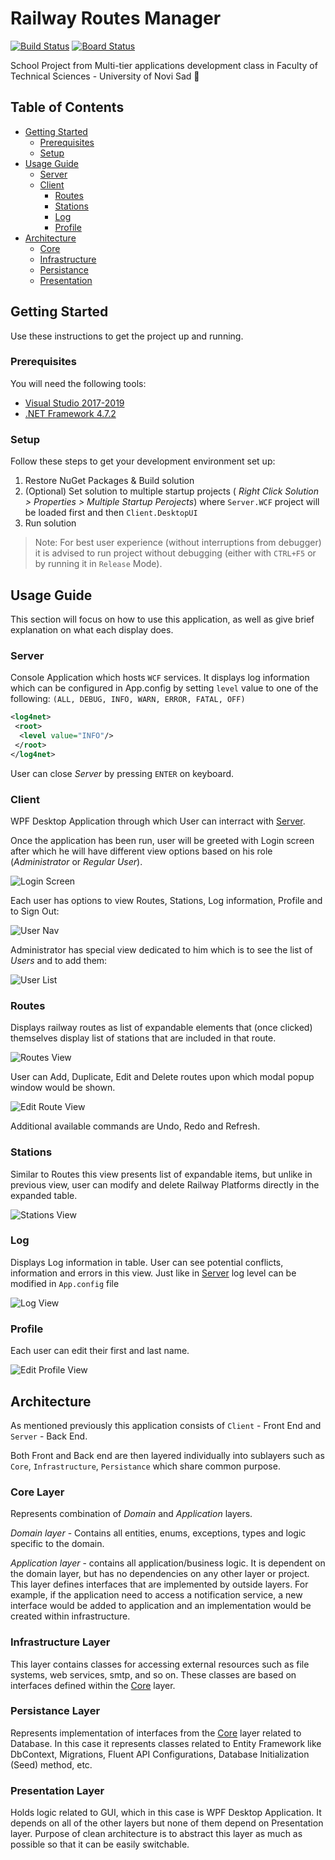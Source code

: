 # Railway Routes Manager

[![Build Status](https://dev.azure.com/dakenzi97/RvaProjekat/_apis/build/status/DaniloNovakovic.RVA_SchoolProject?branchName=master)](https://dev.azure.com/dakenzi97/RvaProjekat/_build/latest?definitionId=1&branchName=master)
[![Board Status](https://dev.azure.com/dakenzi97/d60d784a-e122-4c92-a447-3ccb352a5663/4248bfb9-fe72-4b6f-a6e7-193b9bfd7451/_apis/work/boardbadge/da74dcbe-8edf-4e01-a49a-5540bd8b75da?columnOptions=1)](https://dev.azure.com/dakenzi97/d60d784a-e122-4c92-a447-3ccb352a5663/_boards/board/t/4248bfb9-fe72-4b6f-a6e7-193b9bfd7451/Microsoft.RequirementCategory/)

School Project from Multi-tier applications development class in Faculty of Technical Sciences - University of Novi Sad 🏫

## Table of Contents

- [Getting Started](#Getting-Started)
  - [Prerequisites](#Prerequisites)
  - [Setup](#Setup)
- [Usage Guide](#Usage-Guide)
  - [Server](#Server)
  - [Client](#Client)
    - [Routes](#Routes)
    - [Stations](#Stations)
    - [Log](#Log)
    - [Profile](#Profile)
- [Architecture](#Architecture)
  - [Core](#Core-Layer)
  - [Infrastructure](#Infrastructure-Layer)
  - [Persistance](#Persistance-Layer)
  - [Presentation](#Presentation-Layer)


## Getting Started

Use these instructions to get the project up and running.

### Prerequisites

You will need the following tools:

* [Visual Studio 2017-2019](https://www.visualstudio.com/downloads/)
* [.NET Framework 4.7.2](https://dotnet.microsoft.com/download/dotnet-framework/net472)

### Setup

Follow these steps to get your development environment set up:

1. Restore NuGet Packages & Build solution
1. (Optional) Set solution to multiple startup projects ( *Right Click Solution > Properties > Multiple Startup Perojects*) where `Server.WCF` project will be loaded first and then `Client.DesktopUI`
1. Run solution


> Note: For best user experience (without interruptions from debugger) it is advised to run project without debugging (either with `CTRL+F5` or by running it in `Release` Mode).


## Usage Guide

This section will focus on how to use this application, as well as give brief explanation on what each display does.

### Server

Console Application which hosts `WCF` services. It displays log information which can be configured in App.config by setting `level` value to one of the following: `(ALL, DEBUG, INFO, WARN, ERROR, FATAL, OFF)`

```xml
<log4net>
 <root>
  <level value="INFO"/>
 </root>
</log4net>
```

User can close *Server* by pressing `ENTER` on keyboard.


### Client

WPF Desktop Application through which User can interract with [Server](#server).

Once the application has been run, user will be greeted with Login screen after which he will have different view options based on his role (*Administrator* or *Regular User*). 

![Login Screen](doc/login-screen.PNG)

Each user has options to view Routes, Stations, Log information, Profile and to Sign Out:

![User Nav](doc/user-nav.PNG)

Administrator has special view dedicated to him which is to see the list of *Users* and to add them:

![User List](doc/user-list.PNG)


### Routes

Displays railway routes as list of expandable elements that (once clicked) themselves display list of stations that are included in that route. 

![Routes View](doc/routes-view.PNG)

User can Add, Duplicate, Edit and Delete routes upon which modal popup window would be shown.

![Edit Route View](doc/edit-route-view.PNG)

Additional available commands are Undo, Redo and Refresh.

### Stations

Similar to Routes this view presents list of expandable items, but unlike in previous view, user can modify and delete Railway Platforms directly in the expanded table.

![Stations View](doc/stations-view.PNG)


### Log

Displays Log information in table. User can see potential conflicts, information and errors in this view. Just like in [Server](#server) log level can be modified in `App.config` file

![Log View](doc/log-view.PNG)



### Profile

Each user can edit their first and last name.

![Edit Profile View](doc/edit-profile-view.PNG)


## Architecture

As mentioned previously this application consists of `Client` - Front End and `Server` - Back End. 

Both Front and Back end are then layered individually into sublayers such as `Core`, `Infrastructure`, `Persistance` which share common purpose.

### Core Layer

Represents combination of *Domain* and *Application* layers. 

*Domain layer* - Contains all entities, enums, exceptions, types and logic specific to the domain.

*Application layer* - contains all application/business logic. It is dependent on the domain layer, but has no dependencies on any other layer or project. This layer defines interfaces that are implemented by outside layers. For example, if the application need to access a notification service, a new interface would be added to application and an implementation would be created within infrastructure.

### Infrastructure Layer

This layer contains classes for accessing external resources such as file systems, web services, smtp, and so on. These classes are based on interfaces defined within the [Core](#core-layer) layer.

### Persistance Layer

Represents implementation of interfaces from the [Core](#core-layer) layer related to Database. 
In this case it represents classes related to Entity Framework like DbContext, Migrations, Fluent API Configurations, Database Initialization (Seed) method, etc.


### Presentation Layer

Holds logic related to GUI, which in this case is WPF Desktop Application. It depends on all of the other layers but none of them depend on Presentation layer. Purpose of clean architecture is to abstract this layer as much as possible so that it can be easily switchable.